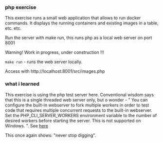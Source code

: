 

### php exercise

This exercise runs a small web application that allows to run docker commands.
It displays the running containers and existing images in a table, etc. etc.

Run the server with make run, this runs php as a local web server on port 8001

Warning! Work in progress, under construction !!!

```make run``` - runs the web server locally.

Access with http://localhost:8001/src/images.php

### what i learned

This exercise is using the php test server here. Conventional wisdom says that this is a single threaded web server only, but o wonder - " You can configure the built-in webserver to fork multiple workers in order to test code that requires multiple concurrent requests to the built-in webserver. Set the PHP_CLI_SERVER_WORKERS environment variable to the number of desired workers before starting the server. This is not supported on Windows. ". See [here](https://www.php.net/manual/en/features.commandline.webserver.php) 

This once again shows: "never stop digging".

